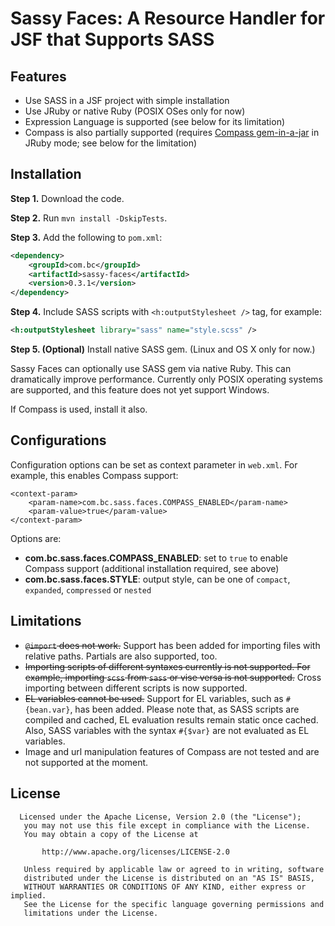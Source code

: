 # Sassy Faces: A Resource Handler for JSF that Supports SASS

## Features

* Use SASS in a JSF project with simple installation
* Use JRuby or native Ruby (POSIX OSes only for now)
* Expression Language is supported (see below for its limitation)
* Compass is also partially supported (requires
  [Compass gem-in-a-jar](https://github.com/vvasabi/compass-gem-in-a-jar)
  in JRuby mode; see below for the limitation)

## Installation

**Step 1.** Download the code.

**Step 2.** Run `mvn install -DskipTests`.

**Step 3.** Add the following to `pom.xml`:

``` xml
<dependency>
    <groupId>com.bc</groupId>
    <artifactId>sassy-faces</artifactId>
    <version>0.3.1</version>
</dependency>
```

**Step 4.** Include SASS scripts with `<h:outputStylesheet />` tag, for example:

``` xml
<h:outputStylesheet library="sass" name="style.scss" />
```

**Step 5. (Optional)** Install native SASS gem. (Linux and OS X only for now.)

Sassy Faces can optionally use SASS gem via native Ruby. This can dramatically
improve performance. Currently only POSIX operating systems are supported, and
this feature does not yet support Windows.

If Compass is used, install it also.

## Configurations

Configuration options can be set as context parameter in `web.xml`. For example,
this enables Compass support:

```
<context-param>
	<param-name>com.bc.sass.faces.COMPASS_ENABLED</param-name>
	<param-value>true</param-value>
</context-param>
```

Options are:

* **com.bc.sass.faces.COMPASS_ENABLED**: set to `true` to enable Compass support
  (additional installation required, see above)
* **com.bc.sass.faces.STYLE**: output style, can be one of `compact`,
  `expanded`, `compressed` or `nested`

## Limitations

* ~~`@import` does not work.~~ Support has been added for importing files with
  relative paths. Partials are also supported, too.
* ~~Importing scripts of different syntaxes currently is not supported. For
  example, importing `scss` from `sass` or vise versa is not supported.~~ Cross
  importing between different scripts is now supported.
* ~~EL variables cannot be used.~~ Support for EL variables, such as
  `#{bean.var}`, has been added. Please note that, as SASS scripts are compiled
  and cached, EL evaluation results remain static once cached. Also, SASS
  variables with the syntax `#{$var}` are not evaluated as EL variables.
* Image and url manipulation features of Compass are not tested and are not
  supported at the moment.

## License

```
  Licensed under the Apache License, Version 2.0 (the "License");
   you may not use this file except in compliance with the License.
   You may obtain a copy of the License at

       http://www.apache.org/licenses/LICENSE-2.0

   Unless required by applicable law or agreed to in writing, software
   distributed under the License is distributed on an "AS IS" BASIS,
   WITHOUT WARRANTIES OR CONDITIONS OF ANY KIND, either express or implied.
   See the License for the specific language governing permissions and
   limitations under the License.
```

